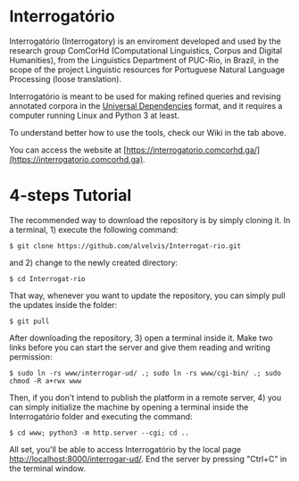 # Interrogatório

Interrogatório (Interrogatory) is an enviroment developed and used by the research group ComCorHd (Computational Linguistics, Corpus and Digital Humanities), from the Linguistics Department of PUC-Rio, in Brazil, in the scope of the project Linguistic resources for Portuguese Natural Language Processing (loose translation).

Interrogatório is meant to be used for making refined queries and revising annotated corpora in the [Universal Dependencies](http://universaldependencies.org) format, and it requires a computer running Linux and Python 3 at least.

To understand better how to use the tools, check our Wiki in the tab above.

You can access the website at [https://interrogatorio.comcorhd.ga/](https://interrogatorio.comcorhd.ga).

# 4-steps Tutorial

The recommended way to download the repository is by simply cloning it. In a terminal, 1) execute the following command:

	$ git clone https://github.com/alvelvis/Interrogat-rio.git

and 2) change to the newly created directory:

	$ cd Interrogat-rio

That way, whenever you want to update the repository, you can simply pull the updates inside the folder:

	$ git pull

After downloading the repository, 3) open a terminal inside it. Make two links before you can start the server and give them reading and writing permission:

	$ sudo ln -rs www/interrogar-ud/ .; sudo ln -rs www/cgi-bin/ .; sudo chmod -R a+rwx www

Then, if you don't intend to publish the platform in a remote server, 4) you can simply initialize the machine by opening a terminal inside the Interrogatório folder and executing the command:

	$ cd www; python3 -m http.server --cgi; cd ..

All set, you'll be able to access Interrogatório by the local page [http://localhost:8000/interrogar-ud/](http://localhost:8000/interrogar-ud/). End the server by pressing "Ctrl+C" in the terminal window.
